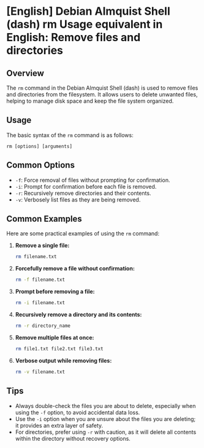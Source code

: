 # [English] Debian Almquist Shell (dash) rm Usage equivalent in English: Remove files and directories

## Overview
The `rm` command in the Debian Almquist Shell (dash) is used to remove files and directories from the filesystem. It allows users to delete unwanted files, helping to manage disk space and keep the file system organized.

## Usage
The basic syntax of the `rm` command is as follows:

```
rm [options] [arguments]
```

## Common Options
- `-f`: Force removal of files without prompting for confirmation.
- `-i`: Prompt for confirmation before each file is removed.
- `-r`: Recursively remove directories and their contents.
- `-v`: Verbosely list files as they are being removed.

## Common Examples
Here are some practical examples of using the `rm` command:

1. **Remove a single file:**
   ```bash
   rm filename.txt
   ```

2. **Forcefully remove a file without confirmation:**
   ```bash
   rm -f filename.txt
   ```

3. **Prompt before removing a file:**
   ```bash
   rm -i filename.txt
   ```

4. **Recursively remove a directory and its contents:**
   ```bash
   rm -r directory_name
   ```

5. **Remove multiple files at once:**
   ```bash
   rm file1.txt file2.txt file3.txt
   ```

6. **Verbose output while removing files:**
   ```bash
   rm -v filename.txt
   ```

## Tips
- Always double-check the files you are about to delete, especially when using the `-f` option, to avoid accidental data loss.
- Use the `-i` option when you are unsure about the files you are deleting; it provides an extra layer of safety.
- For directories, prefer using `-r` with caution, as it will delete all contents within the directory without recovery options.